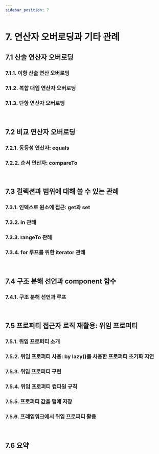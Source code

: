 ```yaml
---
sidebar_position: 7
---
```


# 7. 연산자 오버로딩과 기타 관례

## 7.1 산술 연산자 오버로딩

### 7.1.1. 이항 산술 연산 오버로딩

### 7.1.2. 복합 대입 연산자 오버로딩

### 7.1.3. 단항 연산자 오버로딩

<br/>

## 7.2 비교 연산자 오버로딩

### 7.2.1. 동등성 연산자: equals

### 7.2.2. 순서 연산자: compareTo

<br/>

## 7.3 컬렉션과 범위에 대해 쓸 수 있는 관례

### 7.3.1. 인덱스로 원소에 접근: get과 set

### 7.3.2. in 관례

### 7.3.3. rangeTo 관례

### 7.3.4. for 루프를 위한 iterator 관례

<br/>

## 7.4 구조 분해 선언과 component 함수

### 7.4.1. 구조 분해 선언과 루프

<br/>

## 7.5 프로퍼티 접근자 로직 재활용: 위임 프로퍼티

### 7.5.1. 위임 프로퍼티 소개

### 7.5.2. 위임 프로퍼티 사용: by lazy()를 사용한 프로퍼티 초기화 지연

### 7.5.3. 위임 프로퍼티 구현

### 7.5.4. 위임 프로퍼티 컴파일 규칙

### 7.5.5. 프로퍼티 값을 맵에 저장

### 7.5.6. 프레임워크에서 위임 프로퍼티 활용

<br/>

## 7.6 요약